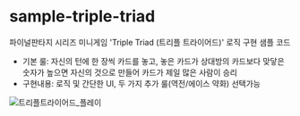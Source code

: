 # sample-triple-triad
파이널판타지 시리즈 미니게임 'Triple Triad (트리플 트라이어드)' 로직 구현 샘플 코드
* 기본 룰: 자신의 턴에 한 장씩 카드를 놓고, 놓은 카드가 상대방의 카드보다 맞닿은 숫자가 높으면 자신의 것으로 만들어 카드가 제일 많은 사람이 승리
* 구현내용: 로직 및 간단한 UI, 두 가지 추가 룰(역전/에이스 약화) 선택가능

![트리플트라이어드_플레이](https://user-images.githubusercontent.com/16263530/83793240-3d02e200-a6d7-11ea-875d-aeaf1e7a4fbc.gif)
